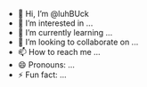 - 👋 Hi, I’m @luhBUck
- 👀 I’m interested in ...
- 🌱 I’m currently learning ...
- 💞️ I’m looking to collaborate on ...
- 📫 How to reach me ...
- 😄 Pronouns: ...
- ⚡ Fun fact: ...

<!---
luhBUck/luhBUck is a ✨ special ✨ repository because its `README.md` (this file) appears on your GitHub profile.
You can click the Preview link to take a look at your changes.
--->
